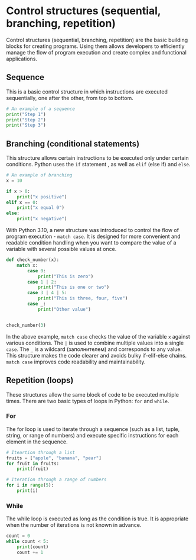 # Control structures (sequential, branching, repetition)

Control structures (sequential, branching, repetition) are the basic building blocks for creating programs.
Using them allows developers to efficiently manage the flow of program execution and create complex and functional applications.

## Sequence

This is a basic control structure in which instructions are executed sequentially, one after the other, from top to bottom.

```python
# An example of a sequence
print("Step 1")
print("Step 2")
print("Step 3")
```

## Branching (conditional statements)

This structure allows certain instructions to be executed only under certain conditions.
Python uses the `if` statement , as well as `elif` (else if) and `else`.

```python
# An example of branching
x = 10

if x > 0:
    print("x positive")
elif x == 0:
    print("x equal 0")
else:
    print("x negative")
```

With Python 3.10, a new structure was introduced to control the flow of program execution - `match case`.
It is designed for more convenient and readable condition handling when you want to compare the value of a variable with several possible values at once.

```python
def check_number(x):
    match x:
        case 0:
            print("This is zero")
        case 1 | 2:
            print("This is one or two")
        case 3 | 4 | 5:
            print("This is three, four, five")
        case _:
            print("Other value")


check_number(3)
```

In the above example, `match case` checks the value of the variable `x` against various conditions.
The `|` is used to combine multiple values into a single `case`.
The `_` is a wildcard (заполнителем) and corresponds to any value.
This structure makes the code clearer and avoids bulky if-elif-else chains.
`match case` improves code readability and maintainability.

## Repetition (loops)

These structures allow the same block of code to be executed multiple times.
There are two basic types of loops in Python: `for` and `while`.

### For

The for loop is used to iterate through a sequence (such as a list, tuple, string, or range of numbers)
and execute specific instructions for each element in the sequence.

```python
# Iteartion through a list
fruits = ["apple", "banana", "pear"]
for fruit in fruits:
    print(fruit)

# Iteration through a range of numbers
for i in range(5):
    print(i)
```

### While

The while loop is executed as long as the condition is true. It is appropriate when the number of iterations is not known in advance.

```python
count = 0
while count < 5:
    print(count)
    count += 1
```
